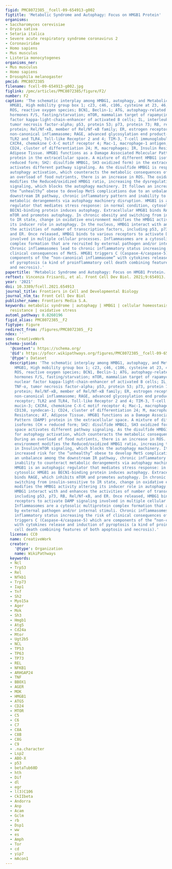 ```yaml
---
figid: PMC8072385__fcell-09-654913-g002
figtitle: 'Metabolic Syndrome and Autophagy: Focus on HMGB1 Protein'
organisms:
- Saccharomyces cerevisiae
- Oryza sativa
- Setaria italica
- Severe acute respiratory syndrome coronavirus 2
- Coronaviridae
- Homo sapiens
- Mus musculus
- Listeria monocytogenes
organisms_ner:
- Mus musculus
- Homo sapiens
- Drosophila melanogaster
pmcid: PMC8072385
filename: fcell-09-654913-g002.jpg
figlink: /pmc/articles/PMC8072385/figure/F2/
number: F2
caption: 'The schematic interplay among HMBG1, autophagy, and Metabolic Syndrome.
  HMGB1, High mobility group box 1; c23, c46, c106, cysteine at 23, 46, 106 position;
  ROS, reactive oxygen species; BCN1, Beclin-1; ATG, autophagy-related genes; Neuroendocrine
  hormones F/S, fasting/starvation; mTOR, mammalian target of rapamycin; NF-κb, nuclear
  factor kappa-light-chain-enhancer of activated B cells; IL, interleukines; TNF-α,
  tumor necrosis factor-alpha; p53, protein 53; p73, protein 73; RB, retinoblastoma
  protein; Rel/Nf-κB, member of Rel/Nf-κB family; ER, estrogen receptor; C, caspases,
  non-canonical inflammasome; RAGE, advanced glycosylation end product-specific receptor;
  TLR2 and TLR4, Toll-like Receptor 2 and 4; TIM-3, T-cell immunoglobulin mucin-3;
  CXCR4, chemokine C-X-C motif receptor 4; Mac-1, macrophage-1 antigen; CD138, syndecan-1;
  CD24, cluster of differentiation 24; M, macrophages; IR, Insulin Resistance; AT,
  Adipose Tissue. HMGB1 functions as a Damage Associated Molecular Pattern (DAMP)
  protein in the extracellular space. A mixture of different HMBG1 isoforms (CH =
  reduced form; SH2: disulfide HMBG1, SH3 oxidized form) in the extracellular space
  activates different pathway signaling. As the disulfide HMBG1 is responsible for
  autophagy activation, which counteracts the metabolic consequences of MetS. During
  an overload of food nutrients, there is an increase in ROS. The oxidative environment
  modifies the Reduced/oxidized HMBG1 ratio, increasing the dysregulation in Insulin/mTOR
  signaling, which blocks the autophagy machinery. It follows an increased risk for
  the “unhealthy” obese to develop MetS complications due to an unbalance among the
  downstream IR pathway, chronic inflammatory pattern and inability to counteract
  metabolic derangements via autophagy machinery disruption. HMGB1 is an autophagic
  regulator that mediates stress response: in normal condition, cytosolic HMGB1 as
  BECN1-binding protein induces autophagy. Extracellular HMGB1 binds RAGE, which inhibits
  mTOR and promotes autophagy. In chronic obesity and switching from insulin-sensitive
  to IR state, change in oxidative environment modifies the HMBG1 activity altering
  its inducer role in autophagy. In the nucleus, HMBG1 interact with and enhances
  the activities of number of transcription factors, including p53, p73, RB, Rel/Nf-κB,
  and ER. Once released, HMBG1 binds to various receptors to activate DAMP signaling
  involved in multiple cellular processes. Inflammasomes are a cytosolic multiprotein
  complex formation that are recruited by external pathogen and/or internal stimuli.
  Chronic inflammasomes lead to chronic inflammatory status increasing the risk of
  clinical consequences of MetS. HMGB1 triggers C (Caspase-4/caspase-5) which are
  components of the “non-canonical inflammasome” with cytokines release and induction
  of pyroptosis (a kind of proinflammatory cell death combining features of both apoptosis
  and necrosis).'
papertitle: 'Metabolic Syndrome and Autophagy: Focus on HMGB1 Protein.'
reftext: Vincenza Frisardi, et al. Front Cell Dev Biol. 2021;9:654913.
year: '2021'
doi: 10.3389/fcell.2021.654913
journal_title: Frontiers in Cell and Developmental Biology
journal_nlm_ta: Front Cell Dev Biol
publisher_name: Frontiers Media S.A.
keywords: metabolic syndrome | autophagy | HMBG1 | cellular homeostasis | insulin
  resistance | oxidative stress
automl_pathway: 0.8260196
figid_alias: PMC8072385__F2
figtype: Figure
redirect_from: /figures/PMC8072385__F2
ndex: ''
seo: CreativeWork
schema-jsonld:
  '@context': https://schema.org/
  '@id': https://pfocr.wikipathways.org/figures/PMC8072385__fcell-09-654913-g002.html
  '@type': Dataset
  description: 'The schematic interplay among HMBG1, autophagy, and Metabolic Syndrome.
    HMGB1, High mobility group box 1; c23, c46, c106, cysteine at 23, 46, 106 position;
    ROS, reactive oxygen species; BCN1, Beclin-1; ATG, autophagy-related genes; Neuroendocrine
    hormones F/S, fasting/starvation; mTOR, mammalian target of rapamycin; NF-κb,
    nuclear factor kappa-light-chain-enhancer of activated B cells; IL, interleukines;
    TNF-α, tumor necrosis factor-alpha; p53, protein 53; p73, protein 73; RB, retinoblastoma
    protein; Rel/Nf-κB, member of Rel/Nf-κB family; ER, estrogen receptor; C, caspases,
    non-canonical inflammasome; RAGE, advanced glycosylation end product-specific
    receptor; TLR2 and TLR4, Toll-like Receptor 2 and 4; TIM-3, T-cell immunoglobulin
    mucin-3; CXCR4, chemokine C-X-C motif receptor 4; Mac-1, macrophage-1 antigen;
    CD138, syndecan-1; CD24, cluster of differentiation 24; M, macrophages; IR, Insulin
    Resistance; AT, Adipose Tissue. HMGB1 functions as a Damage Associated Molecular
    Pattern (DAMP) protein in the extracellular space. A mixture of different HMBG1
    isoforms (CH = reduced form; SH2: disulfide HMBG1, SH3 oxidized form) in the extracellular
    space activates different pathway signaling. As the disulfide HMBG1 is responsible
    for autophagy activation, which counteracts the metabolic consequences of MetS.
    During an overload of food nutrients, there is an increase in ROS. The oxidative
    environment modifies the Reduced/oxidized HMBG1 ratio, increasing the dysregulation
    in Insulin/mTOR signaling, which blocks the autophagy machinery. It follows an
    increased risk for the “unhealthy” obese to develop MetS complications due to
    an unbalance among the downstream IR pathway, chronic inflammatory pattern and
    inability to counteract metabolic derangements via autophagy machinery disruption.
    HMGB1 is an autophagic regulator that mediates stress response: in normal condition,
    cytosolic HMGB1 as BECN1-binding protein induces autophagy. Extracellular HMGB1
    binds RAGE, which inhibits mTOR and promotes autophagy. In chronic obesity and
    switching from insulin-sensitive to IR state, change in oxidative environment
    modifies the HMBG1 activity altering its inducer role in autophagy. In the nucleus,
    HMBG1 interact with and enhances the activities of number of transcription factors,
    including p53, p73, RB, Rel/Nf-κB, and ER. Once released, HMBG1 binds to various
    receptors to activate DAMP signaling involved in multiple cellular processes.
    Inflammasomes are a cytosolic multiprotein complex formation that are recruited
    by external pathogen and/or internal stimuli. Chronic inflammasomes lead to chronic
    inflammatory status increasing the risk of clinical consequences of MetS. HMGB1
    triggers C (Caspase-4/caspase-5) which are components of the “non-canonical inflammasome”
    with cytokines release and induction of pyroptosis (a kind of proinflammatory
    cell death combining features of both apoptosis and necrosis).'
  license: CC0
  name: CreativeWork
  creator:
    '@type': Organization
    name: WikiPathways
  keywords:
  - Ncl
  - Trp53
  - Rel
  - Nfkb1
  - Trp73
  - Iap1
  - Tnf
  - Sh2
  - Myo15a
  - Ager
  - Mok
  - Sh3
  - Hmgb1
  - Atg5
  - Cd24a
  - Mtor
  - Ugt2b5
  - NCL
  - TP53
  - TP63
  - TP73
  - REL
  - NFKB1
  - ARHGAP24
  - TNF
  - BBOX1
  - AGER
  - MOK
  - HMGB1
  - ATG5
  - CD24
  - MTOR
  - C5
  - C6
  - C7
  - C8A
  - C8B
  - C8G
  - C9
  - .na.character
  - Lsp2
  - ABO-X
  - p53
  - betaTub60D
  - hth
  - Dif
  - dl
  - egr
  - l(3)C106
  - CkIIbeta
  - Andorra
  - Anp
  - Acam
  - Gclm
  - rb
  - Dsp1
  - ww
  - es
  - Amph
  - Tor
  - cd
  - yip7
  - mAcon1
---
```

